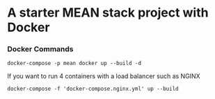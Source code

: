 #  A starter MEAN stack project with Docker

[//]: # (### Reference Documentation)

[//]: # (For further reference, please consider the following sections:)

[//]: # ()
[//]: # (### Guides)

[//]: # (The following guides illustrate how to use some features concretely:)


### Docker Commands
`docker-compose -p mean docker up --build -d`


If you want to run 4 containers with a load balancer such as NGINX

`docker-compose -f 'docker-compose.nginx.yml' up --build`
